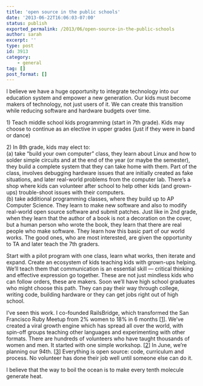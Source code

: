 ```yaml
---
title: 'open source in the public schools'
date: '2013-06-22T16:06:03-07:00'
status: publish
exported_permalink: /2013/06/open-source-in-the-public-schools
author: sarah
excerpt: ''
type: post
id: 3913
category:
    - general
tag: []
post_format: []
---
```

I believe we have a huge opportunity to integrate technology into our education system and empower a new generation. Our kids must become makers of technology, not just users of it. We can create this transition while reducing software and hardware budgets over time.

1\) Teach middle school kids programming (start in 7th grade). Kids may choose to continue as an elective in upper grades (just if they were in band or dance)

2\) In 8th grade, kids may elect to:  
 (a) take “build your own computer” class, they learn about Linux and how to solder simple circuits and at the end of the year (or maybe the semester), they build a complete system that they can take home with them. Part of the class, involves debugging hardware issues that are initially created as fake situations, and later real-world problems from the computer lab. There’s a shop where kids can volunteer after school to help other kids (and grown-ups) trouble-shoot issues with their computers.  
 (b) take additional programming classes, where they build up to AP Computer Science. They learn to make new software and also to modify real-world open source software and submit patches. Just like in 2nd grade, when they learn that the author of a book is not a decoration on the cover, but a human person who wrote the book, they learn that there are real people who make software. They learn how this basic part of our world works. The good ones, who are most interested, are given the opportunity to TA and later teach the 7th graders.

Start with a pilot program with one class, learn what works, then iterate and expand. Create an ecosystem of kids teaching kids with grown-ups helping. We’ll teach them that communication is an essential skill — critical thinking and effective expression go together. These are not just mindless kids who can follow orders, these are makers. Soon we’ll have high school graduates who might choose this path. They can pay their way through college, writing code, building hardware or they can get jobs right out of high school.

I’ve seen this work. I co-founded RailsBridge, which transformed the San Francisco Ruby Meetup from 2% women to 18% in 6 months \[[1](http://www.sarahmei.com/blog/2010/02/20/scale-8x-slides-posted/)\]. We’ve created a viral growth engine which has spread all over the world, with spin-off groups teaching other languages and experimenting with other formats. There are hundreds of volunteers who have taught thousands of women and men. It started with one simple workshop. \[[2](http://www.slideshare.net/sarah.allen/once-upon-a-time-1609821)\] In June, we’re planning our 94th. \[[3](http://workshops.railsbridge.org/all/)\] Everything is open source: code, curriculum and process. No volunteer has done their job well until someone else can do it.

I believe that the way to boil the ocean is to make every tenth molecule generate heat.